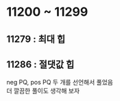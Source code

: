 # 11200 ~ 11299


## 11279 : 최대 힙

## 11286 : 절댓값 힙
neg PQ, pos PQ 두 개를 선언해서 풀었음  
더 깔끔한 풀이도 생각해 보자
